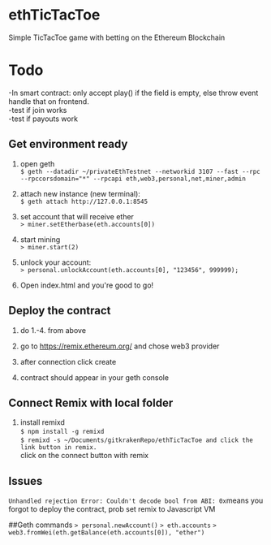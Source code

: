 # ethTicTacToe
Simple TicTacToe game with betting on the Ethereum Blockchain

# Todo
-In smart contract: only accept play() if the field is empty, else throw event handle that on frontend.    
-test if join works    
-test if payouts work    

## Get environment ready
1. open geth        
`$ geth --datadir ~/privateEthTestnet --networkid 3107 --fast --rpc --rpccorsdomain="*" --rpcapi eth,web3,personal,net,miner,admin`

2. attach new instance (new terminal):    
`$ geth attach http://127.0.0.1:8545`

3. set account that will receive ether    
`> miner.setEtherbase(eth.accounts[0])`

4. start mining    
`> miner.start(2)`

5. unlock your account:    
`> personal.unlockAccount(eth.accounts[0], "123456", 999999);`

6. Open index.html and you're good to go!    

## Deploy the contract
1. do 1.-4. from above    

2. go to https://remix.ethereum.org/ and chose web3 provider    

3. after connection click create

4. contract should appear in your geth console    

## Connect Remix with local folder
1. install remixd     
`$ npm install -g remixd`   
`$ remixd -s ~/Documents/gitkrakenRepo/ethTicTacToe and click the link button in remix.`   
click on the connect button with remix 

## Issues
`Unhandled rejection Error: Couldn't decode bool from ABI: 0x`means you forgot to deploy the contract, prob set remix to Javascript VM

##Geth commands
`> personal.newAccount()`
`> eth.accounts`
`> web3.fromWei(eth.getBalance(eth.accounts[0]), "ether")`